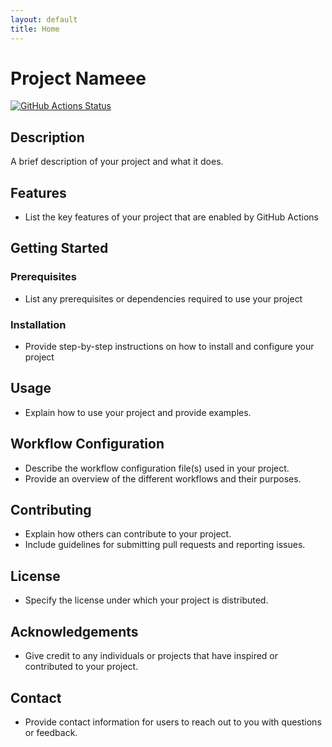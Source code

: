 ```yaml
---
layout: default
title: Home
---
```


# Project Nameee

[![GitHub Actions Status](https://github.com/ibraheem15/{repository}/workflows/{workflow_name}/badge.svg)](https://github.com/ibraheem15/{repository}/actions)

## Description

A brief description of your project and what it does.

## Features

- List the key features of your project that are enabled by GitHub Actions

## Getting Started

### Prerequisites

- List any prerequisites or dependencies required to use your project

### Installation

- Provide step-by-step instructions on how to install and configure your project

## Usage

- Explain how to use your project and provide examples.

## Workflow Configuration

- Describe the workflow configuration file(s) used in your project.
- Provide an overview of the different workflows and their purposes.

## Contributing

- Explain how others can contribute to your project.
- Include guidelines for submitting pull requests and reporting issues.

## License

- Specify the license under which your project is distributed.

## Acknowledgements

- Give credit to any individuals or projects that have inspired or contributed to your project.

## Contact

- Provide contact information for users to reach out to you with questions or feedback.
